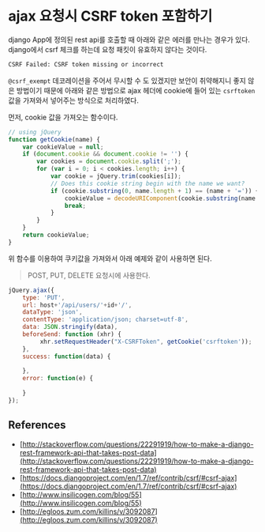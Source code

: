 
# ajax 요청시 CSRF token 포함하기

django App에 정의된 rest api를 호출할 때 아래와 같은 에러를 만나는 경우가 있다. django에서 csrf 체크를 하는데 요청 패킷이 유효하지 않다는 것이다.

```sh
CSRF Failed: CSRF token missing or incorrect
```

`@csrf_exempt` 데코레이션을 주어서 무시할 수 도 있겠지만 보안이 취약해지니 좋지 않은 방법이기 때문에 아래와 같은 방법으로 ajax 헤더에 cookie에 들어 있는 `csrftoken` 값을 가져와서 넣어주는 방식으로 처리하였다.

먼저, cookie 값을 가져오는 함수이다.

```javascript
// using jQuery
function getCookie(name) {
    var cookieValue = null;
    if (document.cookie && document.cookie != '') {
        var cookies = document.cookie.split(';');
        for (var i = 0; i < cookies.length; i++) {
            var cookie = jQuery.trim(cookies[i]);
            // Does this cookie string begin with the name we want?
            if (cookie.substring(0, name.length + 1) == (name + '=')) {
                cookieValue = decodeURIComponent(cookie.substring(name.length + 1));
                break;
            }
        }
    }
    return cookieValue;
}
```

위 함수를 이용하여 쿠키값을 가져와서 아래 예제와 같이 사용하면 된다.

> POST, PUT, DELETE 요청시에 사용한다.

```javascript
jQuery.ajax({
    type: 'PUT',
    url: host+'/api/users/'+id+'/',
    dataType: 'json',
    contentType: 'application/json; charset=utf-8',
    data: JSON.stringify(data),
    beforeSend: function (xhr) {
         xhr.setRequestHeader("X-CSRFToken", getCookie('csrftoken'));
    },
    success: function(data) {
        
    },
    error: function(e) {
        
    }
});
```

## References

* [http://stackoverflow.com/questions/22291919/how-to-make-a-django-rest-framework-api-that-takes-post-data](http://stackoverflow.com/questions/22291919/how-to-make-a-django-rest-framework-api-that-takes-post-data)
* [https://docs.djangoproject.com/en/1.7/ref/contrib/csrf/#csrf-ajax](https://docs.djangoproject.com/en/1.7/ref/contrib/csrf/#csrf-ajax)
* [http://www.insilicogen.com/blog/55](http://www.insilicogen.com/blog/55)
* [http://egloos.zum.com/killins/v/3092087](http://egloos.zum.com/killins/v/3092087)
